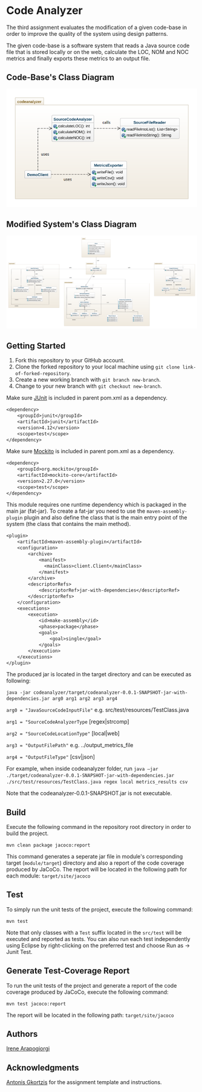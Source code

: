 # Code Analyzer
The third assignment evaluates the modification of a given code-base in order to improve the quality of the system using design patterns.

The given code-base is a software system that reads a Java source code file that is stored locally or on the web, calculate the LOC, NOM and NOC metrics and finally exports these metrics to an output file.

## Code-Base's Class Diagram
![Code-Base's Class Diagram](./uml/code_base.png)

## Modified System's Class Diagram
![Modified System's Class Diagram](./uml/modified_system.png)

## Getting Started
1. Fork this repository to your GitHub account.
2. Clone the forked repository to your local machine using ```git clone link-of-forked-repository```.
3. Create a new working branch with ```git branch new-branch```.
4. Change to your new branch with ```git checkout new-branch```.

Make sure [JUnit](https://mvnrepository.com/artifact/junit/junit) is included in parent pom.xml as a dependency.
```
<dependency>
    <groupId>junit</groupId>
    <artifactId>junit</artifactId>
    <version>4.12</version>
    <scope>test</scope>
</dependency>
```

Make sure [Mockito](https://mvnrepository.com/artifact/org.mockito/mockito-core/) is included in parent pom.xml as a dependency.
```
<dependency>
    <groupId>org.mockito</groupId>
    <artifactId>mockito-core</artifactId>
    <version>2.27.0</version>
    <scope>test</scope>
</dependency>
```

This module requires one runtime dependency which is packaged in the main jar (fat-jar). To create a fat-jar you need to use the ```maven-assembly-plugin``` plugin and also define the class that is the main entry point of the system (the class that contains the main method). 
```
<plugin>
	<artifactId>maven-assembly-plugin</artifactId>
	<configuration>
		<archive>
			<manifest>
			  <mainClass>client.Client</mainClass> 
			</manifest>
		</archive>
		<descriptorRefs>
			<descriptorRef>jar-with-dependencies</descriptorRef>
		</descriptorRefs>
	</configuration>
	<executions>
		<execution>
			<id>make-assembly</id>
			<phase>package</phase>
			<goals>
				<goal>single</goal>
			</goals>
		</execution>
	</executions>
</plugin>
```

The produced jar is located in the target directory and can be executed as following:
```
java -jar codeanalyzer/target/codeanalyzer-0.0.1-SNAPSHOT-jar-with-dependencies.jar arg0 arg1 arg2 arg3 arg4
```
```arg0 = "JavaSourceCodeInputFile"``` e.g. src/test/resources/TestClass.java

```arg1 = "SourceCodeAnalyzerType``` [regex|strcomp]

```arg2 = "SourceCodeLocationType"``` [local|web]

```arg3 = "OutputFilePath"``` e.g. ../output_metrics_file

```arg4 = "OutputFileType"``` [csv|json]

For example, when inside codeanalyzer folder, run ```java –jar ./target/codeanalyzer-0.0.1-SNAPSHOT-jar-with-dependencies.jar ./src/test/resources/TestClass.java regex local metrics_results csv```

Note that the codeanalyzer-0.0.1-SNAPSHOT.jar is not executable.

## Build
Execute the following command in the repository root directory in order to build the project.
```
mvn clean package jacoco:report
```
This command generates a seperate jar file in module's corresponding target (```module/target```) directory and also a report of the code coverage produced by JaCoCo. The report will be located in the following path for each module: ```target/site/jacoco```

## Test
To simply run the unit tests of the project, execute the following command:
```
mvn test
```
Note that only classes with a ```Test``` suffix located in the ```src/test``` will be executed and reported as tests.
You can also run each test independently using Eclipse by right-clicking on the preferred test and choose Run as -> Junit Test.

## Generate Test-Coverage Report
To run the unit tests of the project and generate a report of the code coverage produced by JaCoCo, execute the following command:
```
mvn test jacoco:report
```
The report will be located in the following path: ```target/site/jacoco```

## Authors
[Irene Arapogiorgi](https://gr.linkedin.com/in/irene-arapogiorgi)

## Acknowledgments
[Antonis Gkortzis](https://github.com/AntonisGkortzis) for the assignment template and instructions.